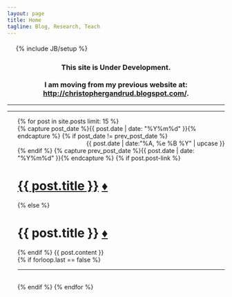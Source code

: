 ```yaml
---
layout: page
title: Home
tagline: Blog, Research, Teach
---
```

{% include JB/setup %}

<h3 style ="text-align:center;">
This site is Under Development. 
<br/>
<br/>
I am moving from my previous website at: <a href = "http://christophergandrud.blogspot.com/">http://christophergandrud.blogspot.com/</a>.
</h3>

-----
-----

<style>
    li, p { font-size: 11pt; line-height: 125%; margin: 20px; }
</style>

<div id="home">

  <ul class="posts">
    {% for post in site.posts limit: 15 %}
      <div class="front">
      {% capture post_date %}{{ post.date | date: "%Y%m%d" }}{% endcapture %}
      {% if post_date != prev_post_date %}
        <div align="right" class="date-container">{{ post.date | date:"%A, %e %B %Y" | upcase }}</div>
      {% endif %}
      {% capture prev_post_date %}{{ post.date | date: "%Y%m%d" }}{% endcapture %}
        {% if post.post-link %}
        <h1><a href="{{ post.post-link }}" title="External link">{{ post.title }}</a> <a class="permalink" href="{{ post.url }}" title="Permanent link to: '{{ post.title }}'">&diams;</a></h1>
        {% else %}
        <h1>{{ post.title }} <a href="{{ post.url }}" title="Permanent link to: '{{ post.title }}'">&diams;</a></h1>
        {% endif %}
        {{ post.content }}
      </div>
      {% if forloop.last == false %}
      </br>
      <hr class="front">
      </br>
      {% endif %}
    {% endfor %}
  </ul>

</div>




